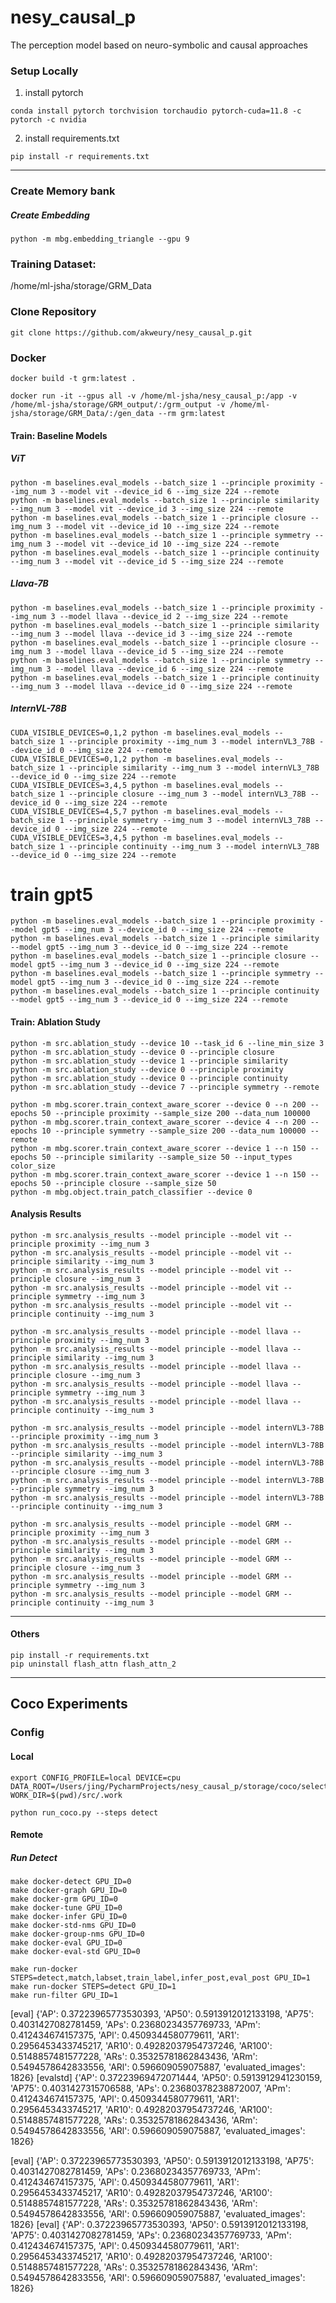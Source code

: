 # nesy_causal_p

The perception model based on neuro-symbolic and causal approaches

### Setup Locally

1. install pytorch

```
conda install pytorch torchvision torchaudio pytorch-cuda=11.8 -c pytorch -c nvidia
```

2. install requirements.txt

``` 
pip install -r requirements.txt
```

----
### Create Memory bank

##### Create Embedding
```  
python -m mbg.embedding_triangle --gpu 9
```

### Training Dataset:

/home/ml-jsha/storage/GRM_Data

### Clone Repository
```
git clone https://github.com/akweury/nesy_causal_p.git
```

### Docker
```
docker build -t grm:latest .
``` 

```
docker run -it --gpus all -v /home/ml-jsha/nesy_causal_p:/app -v /home/ml-jsha/storage/GRM_output/:/grm_output -v /home/ml-jsha/storage/GRM_Data/:/gen_data --rm grm:latest

``` 



#### Train: Baseline Models

##### ViT
``` 
python -m baselines.eval_models --batch_size 1 --principle proximity --img_num 3 --model vit --device_id 6 --img_size 224 --remote
python -m baselines.eval_models --batch_size 1 --principle similarity --img_num 3 --model vit --device_id 3 --img_size 224 --remote
python -m baselines.eval_models --batch_size 1 --principle closure --img_num 3 --model vit --device_id 10 --img_size 224 --remote
python -m baselines.eval_models --batch_size 1 --principle symmetry --img_num 3 --model vit --device_id 10 --img_size 224 --remote
python -m baselines.eval_models --batch_size 1 --principle continuity --img_num 3 --model vit --device_id 5 --img_size 224 --remote

```

##### Llava-7B
``` 
python -m baselines.eval_models --batch_size 1 --principle proximity --img_num 3 --model llava --device_id 2 --img_size 224 --remote
python -m baselines.eval_models --batch_size 1 --principle similarity --img_num 3 --model llava --device_id 3 --img_size 224 --remote
python -m baselines.eval_models --batch_size 1 --principle closure --img_num 3 --model llava --device_id 5 --img_size 224 --remote
python -m baselines.eval_models --batch_size 1 --principle symmetry --img_num 3 --model llava --device_id 6 --img_size 224 --remote
python -m baselines.eval_models --batch_size 1 --principle continuity --img_num 3 --model llava --device_id 0 --img_size 224 --remote
```

##### InternVL-78B
``` 
CUDA_VISIBLE_DEVICES=0,1,2 python -m baselines.eval_models --batch_size 1 --principle proximity --img_num 3 --model internVL3_78B --device_id 0 --img_size 224 --remote
CUDA_VISIBLE_DEVICES=0,1,2 python -m baselines.eval_models --batch_size 1 --principle similarity --img_num 3 --model internVL3_78B --device_id 0 --img_size 224 --remote
CUDA_VISIBLE_DEVICES=3,4,5 python -m baselines.eval_models --batch_size 1 --principle closure --img_num 3 --model internVL3_78B --device_id 0 --img_size 224 --remote
CUDA_VISIBLE_DEVICES=4,5,7 python -m baselines.eval_models --batch_size 1 --principle symmetry --img_num 3 --model internVL3_78B --device_id 0 --img_size 224 --remote
CUDA_VISIBLE_DEVICES=3,4,5 python -m baselines.eval_models --batch_size 1 --principle continuity --img_num 3 --model internVL3_78B --device_id 0 --img_size 224 --remote
```

# train gpt5
```
python -m baselines.eval_models --batch_size 1 --principle proximity --model gpt5 --img_num 3 --device_id 0 --img_size 224 --remote
python -m baselines.eval_models --batch_size 1 --principle similarity --model gpt5 --img_num 3 --device_id 0 --img_size 224 --remote
python -m baselines.eval_models --batch_size 1 --principle closure --model gpt5 --img_num 3 --device_id 0 --img_size 224 --remote
python -m baselines.eval_models --batch_size 1 --principle symmetry --model gpt5 --img_num 3 --device_id 0 --img_size 224 --remote
python -m baselines.eval_models --batch_size 1 --principle continuity --model gpt5 --img_num 3 --device_id 0 --img_size 224 --remote
```


#### Train: Ablation Study
```
python -m src.ablation_study --device 10 --task_id 6 --line_min_size 3
python -m src.ablation_study --device 0 --principle closure
python -m src.ablation_study --device 1 --principle similarity
python -m src.ablation_study --device 0 --principle proximity
python -m src.ablation_study --device 0 --principle continuity
python -m src.ablation_study --device 7 --principle symmetry --remote

python -m mbg.scorer.train_context_aware_scorer --device 0 --n 200 --epochs 50 --principle proximity --sample_size 200 --data_num 100000
python -m mbg.scorer.train_context_aware_scorer --device 4 --n 200 --epochs 10 --principle symmetry --sample_size 200 --data_num 100000 --remote
python -m mbg.scorer.train_context_aware_scorer --device 1 --n 150 --epochs 50 --principle similarity --sample_size 50 --input_types color_size
python -m mbg.scorer.train_context_aware_scorer --device 1 --n 150 --epochs 50 --principle closure --sample_size 50
python -m mbg.object.train_patch_classifier --device 0 
``` 


#### Analysis Results

``` 
python -m src.analysis_results --model principle --model vit --principle proximity --img_num 3  
python -m src.analysis_results --model principle --model vit --principle similarity --img_num 3  
python -m src.analysis_results --model principle --model vit --principle closure --img_num 3  
python -m src.analysis_results --model principle --model vit --principle symmetry --img_num 3  
python -m src.analysis_results --model principle --model vit --principle continuity --img_num 3  

python -m src.analysis_results --model principle --model llava --principle proximity --img_num 3  
python -m src.analysis_results --model principle --model llava --principle similarity --img_num 3  
python -m src.analysis_results --model principle --model llava --principle closure --img_num 3  
python -m src.analysis_results --model principle --model llava --principle symmetry --img_num 3  
python -m src.analysis_results --model principle --model llava --principle continuity --img_num 3  

python -m src.analysis_results --model principle --model internVL3-78B --principle proximity --img_num 3  
python -m src.analysis_results --model principle --model internVL3-78B --principle similarity --img_num 3  
python -m src.analysis_results --model principle --model internVL3-78B --principle closure --img_num 3  
python -m src.analysis_results --model principle --model internVL3-78B --principle symmetry --img_num 3  
python -m src.analysis_results --model principle --model internVL3-78B --principle continuity --img_num 3  

python -m src.analysis_results --model principle --model GRM --principle proximity --img_num 3  
python -m src.analysis_results --model principle --model GRM --principle similarity --img_num 3  
python -m src.analysis_results --model principle --model GRM --principle closure --img_num 3  
python -m src.analysis_results --model principle --model GRM --principle symmetry --img_num 3  
python -m src.analysis_results --model principle --model GRM --principle continuity --img_num 3

```

---
#### Others
```
pip install -r requirements.txt
pip uninstall flash_attn flash_attn_2
```


---
## Coco Experiments

### Config

#### Local
``` 
export CONFIG_PROFILE=local DEVICE=cpu DATA_ROOT=/Users/jing/PycharmProjects/nesy_causal_p/storage/coco/selected WORK_DIR=$(pwd)/src/.work

python run_coco.py --steps detect
```

#### Remote

##### Run Detect
``` 
make docker-detect GPU_ID=0
make docker-graph GPU_ID=0
make docker-grm GPU_ID=0
make docker-tune GPU_ID=0
make docker-infer GPU_ID=0
make docker-std-nms GPU_ID=0
make docker-group-nms GPU_ID=0
make docker-eval GPU_ID=0
make docker-eval-std GPU_ID=0

make run-docker STEPS=detect,match,labset,train_label,infer_post,eval_post GPU_ID=1
make run-docker STEPS=detect GPU_ID=1
make run-filter GPU_ID=1
```

[eval] {'AP': 0.37223965773530393, 'AP50': 0.5913912012133198, 'AP75': 0.4031427082781459, 'APs': 0.23680234357769733, 'APm': 0.412434674157375, 'APl': 0.4509344580779611, 'AR1': 0.2956453433745217, 'AR10': 0.49282037954737246, 'AR100': 0.5148857481577228, 'ARs': 0.35325781862843436, 'ARm': 0.5494578642833556, 'ARl': 0.596609059075887, 'evaluated_images': 1826}
[evalstd] {'AP': 0.37223969472071444, 'AP50': 0.5913912941230159, 'AP75': 0.4031427315706588, 'APs': 0.23680378238872007, 'APm': 0.412434674157375, 'APl': 0.4509344580779611, 'AR1': 0.2956453433745217, 'AR10': 0.49282037954737246, 'AR100': 0.5148857481577228, 'ARs': 0.35325781862843436, 'ARm': 0.5494578642833556, 'ARl': 0.596609059075887, 'evaluated_images': 1826}

[eval] {'AP': 0.37223965773530393, 'AP50': 0.5913912012133198, 'AP75': 0.4031427082781459, 'APs': 0.23680234357769733, 'APm': 0.412434674157375, 'APl': 0.4509344580779611, 'AR1': 0.2956453433745217, 'AR10': 0.49282037954737246, 'AR100': 0.5148857481577228, 'ARs': 0.35325781862843436, 'ARm': 0.5494578642833556, 'ARl': 0.596609059075887, 'evaluated_images': 1826}
[eval] {'AP': 0.37223965773530393, 'AP50': 0.5913912012133198, 'AP75': 0.4031427082781459, 'APs': 0.23680234357769733, 'APm': 0.412434674157375, 'APl': 0.4509344580779611, 'AR1': 0.2956453433745217, 'AR10': 0.49282037954737246, 'AR100': 0.5148857481577228, 'ARs': 0.35325781862843436, 'ARm': 0.5494578642833556, 'ARl': 0.596609059075887, 'evaluated_images': 1826}
